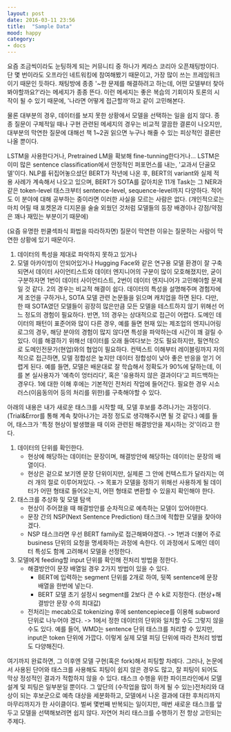 ```yaml
---
layout: post
date: 2016-03-11 23:56
title:  "Sample Data"
mood: happy
category: 
- docs
---
```


요즘 조금씩이라도 눈팅하게 되는 커뮤니티 중 하나가 케라스 코리아 오픈채팅방이다. 단 몇 번이라도 오프라인 네트워킹에 참여해봤기 때문이고, 가장 많이 쓰는 프레임워크이기 때문인 듯하다.
채팅방에 종종 '~한 문제를 해결하려고 하는데, 어떤 모델부터 찾아봐야할까요?'라는 메세지가 종종 뜬다.
이런 메세지는 좋은 복습의 기회이자 토론의 시작이 될 수 있기 때문에, '나라면 어떻게 접근할까'하고 같이 고민해본다.

물론 대부분의 경우, 데이터를 보지 못한 상황에서 모델을 선택하는 일을 쉽지 않다. 
종종 질문이 구체적일 때나 구현 관련된 메세지의 경우는 비교적 깔끔한 결론이 나오지만, 대부분의 막연한 질문에 대해선 책 1~2권 읽으면 누구나 해줄 수 있는 피상적인 결론만 나올 뿐이다.
<!--more-->
LSTM을 사용한다거나, Pretrained LM을 확보해 fine-tunning한다거나...
LSTM은 이미 많은 sentence classification에서 안정적인 퍼포먼스를 내는, '교과서 단골모델'이다.
NLP를 뒤집어놓으셨던 BERT가 작년에 나온 후, BERT의 variant와 실제 적용 사례가 계속해서 나오고 있으며, BERT가 SOTA를 갈아치운 11개 Task는 그 NER과 같은 token-level 태스크부터 sentence-level, sequence-level까지 다양하다.
적어도 이 분야에 대해 공부하는 중이라면 이러한 사실을 모르는 사람은 없다. (개인적으로는 마치 어릴 때 포켓몬과 디지몬을 술술 외웠던 것처럼 모델들의 등장 배경이나 강점/약점은 꽤나 재밌는 부분이기 때문에)

(요즘 유명한 펀쿨섹좌식 화법을 따라하자면) 질문이 막연한 이유는 질문하는 사람이 막연한 상황에 있기 때문이다.
1. 데이터의 특성을 제대로 파악하지 못하고 있거나
2. 모델 아카이빙이 안되어있거나
Hugging Face와 같은 연구용 모델 환경이 잘 구축되면서 데이터 사이언티스트와 데이터 엔지니어의 구분이 많이 모호해졌지만, 굳이 구분하자면 1번이 데이터 사이언티스트, 2번이 데이터 엔지니어가 고민해야할 문제일 것 같다.
2의 경우는 비교적 해결이 쉽다. 데이터의 특성을 설명해주며 경험자에게 조언을 구하거나, SOTA 모델 관련 논문들을 읽으며 캐치업을 하면 된다. 다만, 한 때 SOTA였던 모델들이 굉장히 많은만큼 모든 모델을 테스트하지 않기 위해선 어느 정도의 경험이 필요하다.
반면, 1의 경우는 상대적으로 접근이 어렵다. 도메인 데이터의 패턴이 표준어와 많이 다른 경우, 예를 들면 현재 있는 제조업의 엔지니어링 로그의 경우, 해당 분야의 경험이 많지 않다면 특성을 파악하는데 시간이 꽤 걸릴 수 있다.
이를 해결하기 위해선 데이터를 오래 들여다보는 것도 필요하지만, 필연적으로 도메인전문가(현업)와의 협업이 필요하다. 
컨텍스트 이해부터 레이블링까지 자의적으로 접근하면, 모델 정합성은 높지만 데이터 정합성이 낮아 좋은 반응을 얻기 어렵게 된다. 예를 들면, 모델은 배운대로 잘 학습해서 정확도가 90%에 달하는데, 이를 본 실사용자가 '예측이 엉터리다', 혹은 '유용하지 않은 결과이다'고 피드백하는 경우다.
1에 대한 이해 후에는 기본적인 전처리 작업에 들어간다. 필요한 경우 시소러스(이음동의어 등의 처리를 위한)를 구축해야할 수 있다.

아래의 내용은 내가 새로운 태스크를 시작할 때, 모델 후보를 추려나가는 과정이다. (Trial&Error를 통해 계속 찾아나가는 과정 정도로 생각해주시면 될 것 같다.)
예를 들어, 태스크가 '특정 현상이 발생했을 때 이와 관련된 해결방안을 제시하는 것'이라고 한다.


1. 데이터의 단위를 확인한다.
	- 현상에 해당하는 데이터는 문장이며, 해결방안에 해당하는 데이터는 문장의 배열이다.
	- 현상은 겉으로 보기엔 문장 단위이지만, 실제론 그 안에 컨텍스트가 달라지는 여러 개의 절로 이루어져있다.
	-> 목표가 모델을 정하기 위해선 사용하게 될 데이터가 어떤 형태로 들어오는지, 어떤 형태로 변환할 수 있을지 확인해야 한다.
2. 태스크를 추상화 및 모델 탐색
	- 현상이 주어졌을 때 해결방안를 순차적으로 예측하는 모델이 있어야한다.
	- 문장 간의 NSP(Next Sentence Prediction) 태스크에 적합한 모델을 찾아야겠다.
	- NSP 태스크라면 우선 BERT family로 접근해봐야겠다.
	-> 1번과 더불어 주로 business 단위의 요청을 명세화하는 과정에 속한다. 이 과정에서 도메인 데이터 특성도 함께 고려해서 모델을 선정한다.
3. 모델에게 feeding할 input 단위를 확인해 전처리 방법을 정한다.
	- 해결방안이 문장 배열일 경우 2가지 방법이 있을 수 있다.
		- BERT에 입력하는 segment 단위를 2개로 하여, 뒷쪽 sentence에 문장 배열을 한번에 넣는다.
		- BERT 모델 초기 설정시 segment를 2보다 큰 수 k로 지정한다. (현상+해결방안 문장 수의 최대값)
	- 전처리는 mecab으로 tokenizing 후에 sentencepiece를 이용해 subword 단위로 나누어야 겠다.
	-> 1에서 정한 데이터의 단위와 일치할 수도 그렇지 않을 수도 있다. 예를 들어, WMD는 sentence 단위 태스크를 처리할 수 있지만, input은 token 단위에 가깝다. 이렇게 실제 모델 피딩 단위에 따라 전처리 방법도 다양해진다.

여기까지 완료하면, 그 이후엔 모델 구현(혹은 fork)해서 피팅할 차례다. 그러나, 논문에서 사용된 단어와 태스크를 사용해도 피팅이 쉽지 않은 경우도 많고, 잘 피팅이 되어도 막상 정성적인 결과가 적합하지 않을 수 있다.
태스크 수행을 위한 파이프라인에서 모델 설계 및 피팅은 일부분일 뿐이다. 그 앞단의 (수작업을 많이 하게 될 수 있는)전처리와 대상이 되는 후보군으로 예측 대상을 세분화하고, 모델에서 나온 결과에 대한 후처리까지 마무리까지가 한 사이클이다.
벌써 몇번째 반복되는 일이지만, 매번 새로운 태스크를 앞두고 모델을 선택해보려면 쉽지 않다. 자연어 처리 태스크를 수행하기 전 항상 고민되는 주제다.
<!--language-->